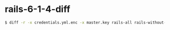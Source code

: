 # rails-6-1-4-diff

```bash
$ diff -r -x credentials.yml.enc -x master.key rails-all rails-without-action-cable
```
